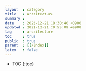 ```yaml
---
layout  : category
title   : Architecture
summary : 
date    : 2022-12-21 18:30:40 +0900
updated : 2022-12-21 20:55:09 +0900
tag     : architecture
toc     : true
public  : true
parent  : [[/index]]
latex   : false
---
```

* TOC
  {:toc}

